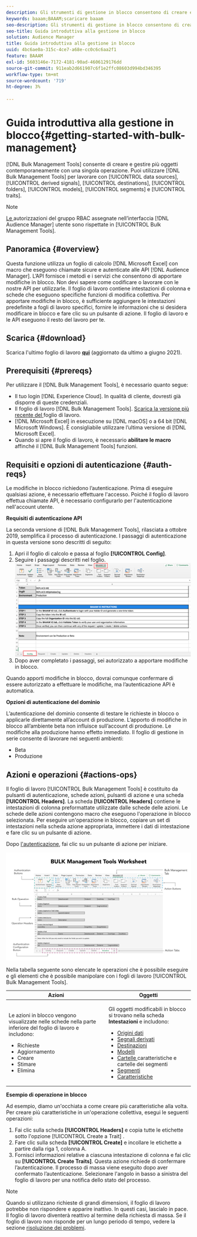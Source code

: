 ```yaml
---
description: Gli strumenti di gestione in blocco consentono di creare e gestire più oggetti contemporaneamente con un’unica operazione. Puoi utilizzare gli strumenti di gestione in blocco per lavorare con origini dati, segnali derivati, destinazioni, cartelle, segmenti e caratteristiche.
keywords: baaam;BAAAM;scaricare baaam
seo-description: Gli strumenti di gestione in blocco consentono di creare e gestire più oggetti contemporaneamente con un’unica operazione. Puoi utilizzare gli strumenti di gestione in blocco per lavorare con origini dati, segnali derivati, destinazioni, cartelle, segmenti e caratteristiche.
seo-title: Guida introduttiva alla gestione in blocco
solution: Audience Manager
title: Guida introduttiva alla gestione in blocco
uuid: 4bc6ae0a-315c-4ce7-a68e-cc0c6c6aa2f1
feature: BAAAM
exl-id: 5603146e-7172-4181-90ad-4606129176dd
source-git-commit: 911eab2d661907c6f1e2ffc08603d994bd346395
workflow-type: tm+mt
source-wordcount: '719'
ht-degree: 3%

---
```


# Guida introduttiva alla gestione in blocco{#getting-started-with-bulk-management}

[!DNL Bulk Management Tools] consente di creare e gestire più oggetti contemporaneamente con una singola operazione. Puoi utilizzare [!DNL Bulk Management Tools] per lavorare con [!UICONTROL data sources], [!UICONTROL derived signals], [!UICONTROL destinations], [!UICONTROL folders], [!UICONTROL models], [!UICONTROL segments] e [!UICONTROL traits].

<!-- 

c_bulk_start.xml

 -->

>[!NOTE]
>
>[Le ](../../features/administration/administration-overview.md) autorizzazioni del gruppo RBAC assegnate nell’interfaccia  [!DNL Audience Manager] utente sono rispettate in  [!UICONTROL Bulk Management Tools].

## Panoramica {#overview}

Questa funzione utilizza un foglio di calcolo [!DNL Microsoft Excel] con macro che eseguono chiamate sicure e autenticate alle API [!DNL Audience Manager]. L’API fornisce i metodi e i servizi che consentono di apportare modifiche in blocco. Non devi sapere come codificare o lavorare con le nostre API per utilizzarle. Il foglio di lavoro contiene intestazioni di colonna e schede che eseguono specifiche funzioni di modifica collettiva. Per apportare modifiche in blocco, è sufficiente aggiungere le intestazioni predefinite a fogli di lavoro specifici, fornire le informazioni che si desidera modificare in blocco e fare clic su un pulsante di azione. Il foglio di lavoro e le API eseguono il resto del lavoro per te.

## Scarica {#download}

Scarica l&#39;ultimo foglio di lavoro **[qui](assets/BAAAM_V2_20210609.xlsm)** (aggiornato da ultimo a giugno 2021).

## Prerequisiti {#prereqs}

Per utilizzare il [!DNL Bulk Management Tools], è necessario quanto segue:

* Il tuo login [!DNL Experience Cloud]. In qualità di cliente, dovresti già disporre di queste credenziali.
* Il foglio di lavoro [!DNL Bulk Management Tools]. [Scarica la versione più recente del ](assets/BAAAM_V2_20200502.xlsm) foglio di lavoro.
* [!DNL Microsoft Excel] in esecuzione su  [!DNL macOS] o a 64 bit  [!DNL Microsoft Windows]. È consigliabile utilizzare l’ultima versione di [!DNL Microsoft Excel].
* Quando si apre il foglio di lavoro, è necessario **abilitare le macro** affinché il [!DNL Bulk Management Tools] funzioni.

## Requisiti e opzioni di autenticazione {#auth-reqs}

Le modifiche in blocco richiedono l’autenticazione. Prima di eseguire qualsiasi azione, è necessario effettuare l&#39;accesso. Poiché il foglio di lavoro effettua chiamate API, è necessario configurarlo per l&#39;autenticazione nell&#39;account utente.

**Requisiti di autenticazione API**

La seconda versione di [!DNL Bulk Management Tools], rilasciata a ottobre 2019, semplifica il processo di autenticazione. I passaggi di autenticazione in questa versione sono descritti di seguito:

1. Apri il foglio di calcolo e passa al foglio **[!UICONTROL Config]**.
2. Seguire i passaggi descritti nel foglio.
   ![](assets/baaam-authentication.png)
3. Dopo aver completato i passaggi, sei autorizzato a apportare modifiche in blocco.

Quando apporti modifiche in blocco, dovrai comunque confermare di essere autorizzato a effettuare le modifiche, ma l’autenticazione API è automatica.

**Opzioni di autenticazione del dominio**

L’autenticazione del dominio consente di testare le richieste in blocco o applicarle direttamente all’account di produzione. L’apporto di modifiche in blocco all’ambiente beta non influisce sull’account di produzione. Le modifiche alla produzione hanno effetto immediato. Il foglio di gestione in serie consente di lavorare nei seguenti ambienti:

* Beta
* Produzione

## Azioni e operazioni {#actions-ops}

Il foglio di lavoro [!UICONTROL Bulk Management Tools] è costituito da pulsanti di autenticazione, schede azioni, pulsanti di azione e una scheda **[!UICONTROL Headers]**. La scheda **[!UICONTROL Headers]** contiene le intestazioni di colonna preformattate utilizzate dalle schede delle azioni. Le schede delle azioni contengono macro che eseguono l&#39;operazione in blocco selezionata. Per eseguire un&#39;operazione in blocco, copiare un set di intestazioni nella scheda azione appropriata, immettere i dati di intestazione e fare clic su un pulsante di azione.

Dopo [l&#39;autenticazione](#auth-reqs), fai clic su un pulsante di azione per iniziare.

![](assets/baaam-worksheet.png)

Nella tabella seguente sono elencate le operazioni che è possibile eseguire e gli elementi che è possibile manipolare con i fogli di lavoro [!UICONTROL Bulk Management Tools].

<table id="table_B9B3E09B692E42BAA52FB32C18B00709"> 
 <thead> 
  <tr> 
   <th colname="col1" class="entry"> Azioni </th> 
   <th colname="col2" class="entry"> Oggetti </th> 
  </tr> 
 </thead>
 <tbody> 
  <tr> 
   <td colname="col1"> <p>Le azioni in blocco vengono visualizzate nelle schede nella parte inferiore del foglio di lavoro e includono: </p> <p> 
     <ul id="ul_49F46B9E00C045D29E40258EB7BDCFBB"> 
      <li id="li_193C41EA19EF4D738FBA037D2BF9B05C">Richieste </li> 
      <li id="li_5BE2E13D839F4958AAA5C01B7EFC5096">Aggiornamento </li> 
      <li id="li_4CCCC739795945DF8C89787F9A67EB88">Creare    </li> 
      <li id="li_C7D36D2BDF0448CEAF3A5EABE41038E8">Stimare </li> 
      <li id="li_07A3E94326124A3092362D9896EB7732">Elimina </li> 
     </ul> </p> </td> 
   <td colname="col2"> <p>Gli oggetti modificabili in blocco si trovano nella scheda <b><span class="uicontrol"> Intestazioni</span></b> e includono: </p> <p> 
     <ul id="ul_A7A96F2B1B63430B9A1E1184AC5FA8F2"> 
      <li id="li_E3D9E2E190B04BE685337AC6140C371C"> <a href="../../features/datasources-list-and-settings.md#data-sources-list-and-settings"> Origini dati</a> </li> 
      <li id="li_B645385E40684FA28770913EAF18CB2C"> <a href="../../features/derived-signals.md"> Segnali derivati</a> </li> 
      <li id="li_9059F8C4A41A410899BDEFC76D3F5949"> <a href="../../features/destinations/destinations.md">Destinazioni </a> </li> 
      <li> <a href="../../features/algorithmic-models/understanding-models.md"> Modelli</a> </li> 
      <li id="li_BB5A445150754E53AA38C78461326932"> <a href="../../features/traits/trait-storage.md#trait-storage"> Cartelle </a> caratteristiche e cartelle dei segmenti </li> 
      <li id="li_7A27DBF64E0945CF8AE8C96E8C6EDA09"> <a href="../../features/segments/segments-purpose.md">Segmenti </a> </li> 
      <li id="li_A4640A34930040DEA8555EAF0AE2A702"> <a href="../../features/traits/trait-details-page.md">Caratteristiche </a> </li> 
     </ul> </p> </td> 
  </tr> 
 </tbody> 
</table>

**Esempio di operazione in blocco**

Ad esempio, diamo un&#39;occhiata a come creare più caratteristiche alla volta. Per creare più caratteristiche in un&#39;operazione collettiva, esegui le seguenti operazioni:

1. Fai clic sulla scheda **[!UICONTROL Headers]** e copia tutte le etichette sotto l&#39;opzione [!UICONTROL Create a Trait] .
2. Fare clic sulla scheda **[!UICONTROL Create]** e incollare le etichette a partire dalla riga 1, colonna A.
3. Fornisci informazioni relative a ciascuna intestazione di colonna e fai clic su **[!UICONTROL Create Traits]**. Questa azione richiede di confermare l’autenticazione. Il processo di massa viene eseguito dopo aver confermato l’autenticazione. Selezionare l&#39;angolo in basso a sinistra del foglio di lavoro per una notifica dello stato del processo.


>[!NOTE]
>
>Quando si utilizzano richieste di grandi dimensioni, il foglio di lavoro potrebbe non rispondere e apparire inattivo. In questi casi, lascialo in pace. Il foglio di lavoro diventerà reattivo al termine della richiesta di massa. Se il foglio di lavoro non risponde per un lungo periodo di tempo, vedere la sezione [risoluzione dei problemi](../../reference/bulk-management-tools/bulk-troubleshooting.md).
